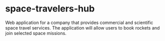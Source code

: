 # space-travelers-hub
Web application for a company that provides commercial and scientific space travel services. The application will allow users to book rockets and join selected space missions.
